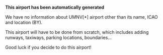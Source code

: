 **This airport has been automatically generated**

We have no information about UMNV[*] airport other than its name, ICAO and location (BY).

This airport will have to be done from scratch, which includes adding runways, taxiways, parking locations, boundaries...

Good luck if you decide to do this airport!